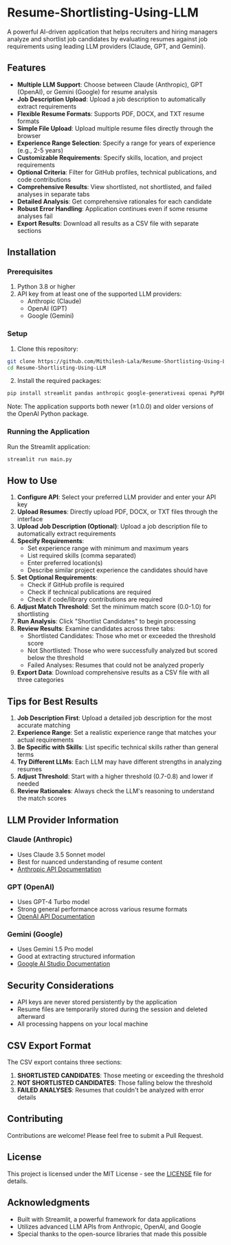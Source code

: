 # Resume-Shortlisting-Using-LLM

A powerful AI-driven application that helps recruiters and hiring managers analyze and shortlist job candidates by evaluating resumes against job requirements using leading LLM providers (Claude, GPT, and Gemini).

## Features

- **Multiple LLM Support**: Choose between Claude (Anthropic), GPT (OpenAI), or Gemini (Google) for resume analysis
- **Job Description Upload**: Upload a job description to automatically extract requirements
- **Flexible Resume Formats**: Supports PDF, DOCX, and TXT resume formats
- **Simple File Upload**: Upload multiple resume files directly through the browser
- **Experience Range Selection**: Specify a range for years of experience (e.g., 2-5 years)
- **Customizable Requirements**: Specify skills, location, and project requirements
- **Optional Criteria**: Filter for GitHub profiles, technical publications, and code contributions
- **Comprehensive Results**: View shortlisted, not shortlisted, and failed analyses in separate tabs
- **Detailed Analysis**: Get comprehensive rationales for each candidate
- **Robust Error Handling**: Application continues even if some resume analyses fail
- **Export Results**: Download all results as a CSV file with separate sections




## Installation

### Prerequisites

1. Python 3.8 or higher
2. API key from at least one of the supported LLM providers:
   - Anthropic (Claude)
   - OpenAI (GPT)
   - Google (Gemini)

### Setup

1. Clone this repository:
```bash
git clone https://github.com/Mithilesh-Lala/Resume-Shortlisting-Using-LLM.git
cd Resume-Shortlisting-Using-LLM
```

2. Install the required packages:
```bash
pip install streamlit pandas anthropic google-generativeai openai PyPDF2 python-docx docx2txt
```

Note: The application supports both newer (≥1.0.0) and older versions of the OpenAI Python package.

### Running the Application

Run the Streamlit application:
```bash
streamlit run main.py
```

## How to Use

1. **Configure API**: Select your preferred LLM provider and enter your API key
2. **Upload Resumes**: Directly upload PDF, DOCX, or TXT files through the interface
3. **Upload Job Description (Optional)**: Upload a job description file to automatically extract requirements
4. **Specify Requirements**:
   - Set experience range with minimum and maximum years
   - List required skills (comma separated)
   - Enter preferred location(s)
   - Describe similar project experience the candidates should have
5. **Set Optional Requirements**:
   - Check if GitHub profile is required
   - Check if technical publications are required
   - Check if code/library contributions are required
6. **Adjust Match Threshold**: Set the minimum match score (0.0-1.0) for shortlisting
7. **Run Analysis**: Click "Shortlist Candidates" to begin processing
8. **Review Results**: Examine candidates across three tabs:
   - Shortlisted Candidates: Those who met or exceeded the threshold score
   - Not Shortlisted: Those who were successfully analyzed but scored below the threshold
   - Failed Analyses: Resumes that could not be analyzed properly
9. **Export Data**: Download comprehensive results as a CSV file with all three categories

## Tips for Best Results

1. **Job Description First**: Upload a detailed job description for the most accurate matching
2. **Experience Range**: Set a realistic experience range that matches your actual requirements
3. **Be Specific with Skills**: List specific technical skills rather than general terms
4. **Try Different LLMs**: Each LLM may have different strengths in analyzing resumes
5. **Adjust Threshold**: Start with a higher threshold (0.7-0.8) and lower if needed
6. **Review Rationales**: Always check the LLM's reasoning to understand the match scores

## LLM Provider Information

### Claude (Anthropic)
- Uses Claude 3.5 Sonnet model
- Best for nuanced understanding of resume content
- [Anthropic API Documentation](https://docs.anthropic.com/claude/reference/getting-started-with-the-api)

### GPT (OpenAI)
- Uses GPT-4 Turbo model
- Strong general performance across various resume formats
- [OpenAI API Documentation](https://platform.openai.com/docs/api-reference)

### Gemini (Google)
- Uses Gemini 1.5 Pro model
- Good at extracting structured information
- [Google AI Studio Documentation](https://ai.google.dev/docs)

## Security Considerations

- API keys are never stored persistently by the application
- Resume files are temporarily stored during the session and deleted afterward
- All processing happens on your local machine

## CSV Export Format

The CSV export contains three sections:
1. **SHORTLISTED CANDIDATES**: Those meeting or exceeding the threshold
2. **NOT SHORTLISTED CANDIDATES**: Those falling below the threshold
3. **FAILED ANALYSES**: Resumes that couldn't be analyzed with error details

## Contributing

Contributions are welcome! Please feel free to submit a Pull Request.

## License

This project is licensed under the MIT License - see the [LICENSE](LICENSE) file for details.

## Acknowledgments

- Built with Streamlit, a powerful framework for data applications
- Utilizes advanced LLM APIs from Anthropic, OpenAI, and Google
- Special thanks to the open-source libraries that made this possible
